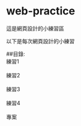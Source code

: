 # web-practice
這是網頁設計的小練習區

以下是每次網頁設計的小練習

##目錄:
<br>練習1</br>
<br>練習2</br>
<br>練習3</br>
<br>練習4</br>
<br>專案</br>

